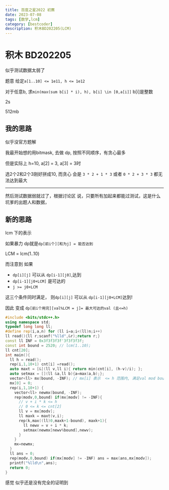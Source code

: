 ```yaml
---
title: 百度之星2022 初赛
date: 2023-07-08
tags: [数学,lcm]
category: [bestcoder]
description: 积木BD202205(LCM)
---
```


# 积木 BD202205

似乎测试数据太弱了

题意 给定`a[1..10] <= 1e11, h <= 1e12`

对于任意b, 求`min(max(sum b[i] * i), h), b[i] \in [0,a[i]]` b[i]是整数

2s

512mb

## 我的思路

似乎没官方题解

我最开始想的用bitmask, 去做 dp, 按照不同顺序，有贪心最多

但是实际上 h=10, a[2] = 3, a[3] = 3时

选2个2和2个3刚好拼成10, 而贪心 会是 `3 * 2 + 1 * 3` 或者 `0 * 2 + 3 * 3` 都无法达到最大

---

然后测试数据弱就过了，根据讨论区 说，只要所有加起来都能过测试，这是什么坑爹的出题人和数据，

<!--more-->


## 新的思路

lcm 下的表示

如果暴力 dp就是`dp[前i个][和为j] = 能否达到`

LCM = lcm(1..10)

而注意到 如果

- `dp[i][j]` 可以从 `dp[i-1][j0]`,达到
- `dp[i-1][j0+LCM]` 是可达的
- `j >= j0+LCM`

这三个条件同时满足， 则`dp[i][j]` 可以从 `dp[i-1][j0+LCM]`达到!

因此 变成 `dp[前i个用完][val%LCM = j]= 最大可达的val (且<=h)`

```cpp
#include <bits/stdc++.h>
using namespace std;
typedef long long ll;
#define rep(i,a,n) for (ll i=a;i<(ll)n;i++)
ll read(){ll r;scanf("%lld",&r);return r;}
const ll INF = 0x3f3f3f3f'3f3f3f3f;
const int bound = 2520; // lcm(1..10);
ll cnt[20];
int main(){
  ll h = read();
  rep(i,1,10+1) cnt[i] =read();
  auto maxt = [&](ll v,ll i){ return min(cnt[i], (h-v)/i); };
  auto setmax = [](ll &a,ll b){a=max(a,b);};
  vector<ll> mx(bound, -INF); // mx[i] 表示  <= h 范围内, 满足val mod bound == i 的最大可达val
  mx[0] = 0;
  rep(i,1,10+1) {
    vector<ll> newmx(bound, -INF);
    rep(modv,0,bound) if(mx[modv] != -INF){
      // v + i * k <= h
      // 0 <= k <= cnt[2]
      ll v = mx[modv];
      ll maxk = maxt(v,i);
      rep(k,max((ll)0,maxk+1-bound), maxk+1){
        ll newv = v + i * k;
        setmax(newmx[newv%bound],newv);
      }
    }
    mx=newmx;
  }
  ll ans = 0;
  rep(modv,0,bound) if(mx[modv] != -INF) ans = max(ans,mx[modv]);
  printf("%lld\n",ans);
  return 0;
}
```


感觉 似乎还是没有完全的证明到


